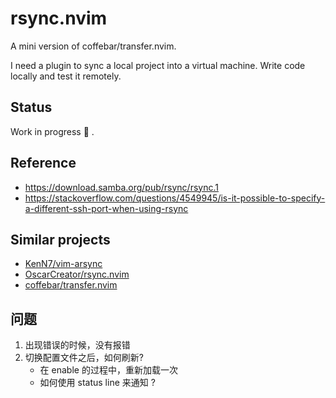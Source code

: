 # rsync.nvim

A mini version of coffebar/transfer.nvim.

I need a plugin to sync a local project into a virtual machine. Write code locally and test it remotely.

## Status

Work in progress 🔧 .

## Reference

- https://download.samba.org/pub/rsync/rsync.1
- https://stackoverflow.com/questions/4549945/is-it-possible-to-specify-a-different-ssh-port-when-using-rsync

## Similar projects

- [KenN7/vim-arsync](https://github.com/KenN7/vim-arsync)
- [OscarCreator/rsync.nvim](https://github.com/OscarCreator/rsync.nvim)
- [coffebar/transfer.nvim](https://github.com/coffebar/transfer.nvim)

## 问题
1. 出现错误的时候，没有报错
3. 切换配置文件之后，如何刷新?
    - 在 enable 的过程中，重新加载一次
    - 如何使用 status line 来通知 ?
